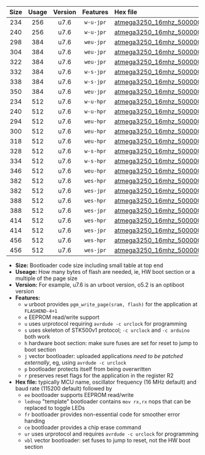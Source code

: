 |Size|Usage|Version|Features|Hex file|
|:-:|:-:|:-:|:-:|:--|
|234|256|u7.6|`w-u-jpr`|[atmega3250_16mhz_500000bps_ur_vbl.hex](https://raw.githubusercontent.com/stefanrueger/urboot/main//atmega3250_16mhz_500000bps_ur_vbl.hex)|
|240|256|u7.6|`w-u-jpr`|[atmega3250_16mhz_500000bps_lednop_ur_vbl.hex](https://raw.githubusercontent.com/stefanrueger/urboot/main//atmega3250_16mhz_500000bps_lednop_ur_vbl.hex)|
|298|384|u7.6|`weu-jpr`|[atmega3250_16mhz_500000bps_ee_ur_vbl.hex](https://raw.githubusercontent.com/stefanrueger/urboot/main//atmega3250_16mhz_500000bps_ee_ur_vbl.hex)|
|304|384|u7.6|`weu-jpr`|[atmega3250_16mhz_500000bps_ee_lednop_ur_vbl.hex](https://raw.githubusercontent.com/stefanrueger/urboot/main//atmega3250_16mhz_500000bps_ee_lednop_ur_vbl.hex)|
|322|384|u7.6|`weu-jpr`|[atmega3250_16mhz_500000bps_ee_lednop_fr_ur_vbl.hex](https://raw.githubusercontent.com/stefanrueger/urboot/main//atmega3250_16mhz_500000bps_ee_lednop_fr_ur_vbl.hex)|
|332|384|u7.6|`w-s-jpr`|[atmega3250_16mhz_500000bps_vbl.hex](https://raw.githubusercontent.com/stefanrueger/urboot/main//atmega3250_16mhz_500000bps_vbl.hex)|
|338|384|u7.6|`w-s-jpr`|[atmega3250_16mhz_500000bps_lednop_vbl.hex](https://raw.githubusercontent.com/stefanrueger/urboot/main//atmega3250_16mhz_500000bps_lednop_vbl.hex)|
|350|384|u7.6|`weu-jpr`|[atmega3250_16mhz_500000bps_ee_lednop_fr_ce_ur_vbl.hex](https://raw.githubusercontent.com/stefanrueger/urboot/main//atmega3250_16mhz_500000bps_ee_lednop_fr_ce_ur_vbl.hex)|
|234|512|u7.6|`w-u-hpr`|[atmega3250_16mhz_500000bps_ur.hex](https://raw.githubusercontent.com/stefanrueger/urboot/main//atmega3250_16mhz_500000bps_ur.hex)|
|240|512|u7.6|`w-u-hpr`|[atmega3250_16mhz_500000bps_lednop_ur.hex](https://raw.githubusercontent.com/stefanrueger/urboot/main//atmega3250_16mhz_500000bps_lednop_ur.hex)|
|294|512|u7.6|`weu-hpr`|[atmega3250_16mhz_500000bps_ee_ur.hex](https://raw.githubusercontent.com/stefanrueger/urboot/main//atmega3250_16mhz_500000bps_ee_ur.hex)|
|300|512|u7.6|`weu-hpr`|[atmega3250_16mhz_500000bps_ee_lednop_ur.hex](https://raw.githubusercontent.com/stefanrueger/urboot/main//atmega3250_16mhz_500000bps_ee_lednop_ur.hex)|
|318|512|u7.6|`weu-hpr`|[atmega3250_16mhz_500000bps_ee_lednop_fr_ur.hex](https://raw.githubusercontent.com/stefanrueger/urboot/main//atmega3250_16mhz_500000bps_ee_lednop_fr_ur.hex)|
|328|512|u7.6|`w-s-hpr`|[atmega3250_16mhz_500000bps.hex](https://raw.githubusercontent.com/stefanrueger/urboot/main//atmega3250_16mhz_500000bps.hex)|
|334|512|u7.6|`w-s-hpr`|[atmega3250_16mhz_500000bps_lednop.hex](https://raw.githubusercontent.com/stefanrueger/urboot/main//atmega3250_16mhz_500000bps_lednop.hex)|
|346|512|u7.6|`weu-hpr`|[atmega3250_16mhz_500000bps_ee_lednop_fr_ce_ur.hex](https://raw.githubusercontent.com/stefanrueger/urboot/main//atmega3250_16mhz_500000bps_ee_lednop_fr_ce_ur.hex)|
|382|512|u7.6|`wes-hpr`|[atmega3250_16mhz_500000bps_ee.hex](https://raw.githubusercontent.com/stefanrueger/urboot/main//atmega3250_16mhz_500000bps_ee.hex)|
|382|512|u7.6|`wes-jpr`|[atmega3250_16mhz_500000bps_ee_vbl.hex](https://raw.githubusercontent.com/stefanrueger/urboot/main//atmega3250_16mhz_500000bps_ee_vbl.hex)|
|388|512|u7.6|`wes-hpr`|[atmega3250_16mhz_500000bps_ee_lednop.hex](https://raw.githubusercontent.com/stefanrueger/urboot/main//atmega3250_16mhz_500000bps_ee_lednop.hex)|
|388|512|u7.6|`wes-jpr`|[atmega3250_16mhz_500000bps_ee_lednop_vbl.hex](https://raw.githubusercontent.com/stefanrueger/urboot/main//atmega3250_16mhz_500000bps_ee_lednop_vbl.hex)|
|414|512|u7.6|`wes-hpr`|[atmega3250_16mhz_500000bps_ee_lednop_fr.hex](https://raw.githubusercontent.com/stefanrueger/urboot/main//atmega3250_16mhz_500000bps_ee_lednop_fr.hex)|
|414|512|u7.6|`wes-jpr`|[atmega3250_16mhz_500000bps_ee_lednop_fr_vbl.hex](https://raw.githubusercontent.com/stefanrueger/urboot/main//atmega3250_16mhz_500000bps_ee_lednop_fr_vbl.hex)|
|456|512|u7.6|`wes-hpr`|[atmega3250_16mhz_500000bps_ee_lednop_fr_ce.hex](https://raw.githubusercontent.com/stefanrueger/urboot/main//atmega3250_16mhz_500000bps_ee_lednop_fr_ce.hex)|
|456|512|u7.6|`wes-jpr`|[atmega3250_16mhz_500000bps_ee_lednop_fr_ce_vbl.hex](https://raw.githubusercontent.com/stefanrueger/urboot/main//atmega3250_16mhz_500000bps_ee_lednop_fr_ce_vbl.hex)|

- **Size:** Bootloader code size including small table at top end
- **Useage:** How many bytes of flash are needed, ie, HW boot section or a multiple of the page size
- **Version:** For example, u7.6 is an urboot version, o5.2 is an optiboot version
- **Features:**
  + `w` urboot provides `pgm_write_page(sram, flash)` for the application at `FLASHEND-4+1`
  + `e` EEPROM read/write support
  + `u` uses urprotocol requiring `avrdude -c urclock` for programming
  + `s` uses skeleton of STK500v1 protocol; `-c urclock` and `-c arduino` both work
  + `h` hardware boot section: make sure fuses are set for reset to jump to boot section
  + `j` vector bootloader: uploaded applications *need to be patched externally*, eg, using `avrdude -c urclock`
  + `p` bootloader protects itself from being overwritten
  + `r` preserves reset flags for the application in the register R2
- **Hex file:** typically MCU name, oscillator frequency (16 MHz default) and baud rate (115200 default) followed by
  + `ee` bootloader supports EEPROM read/write
  + `lednop` "template" bootloader contains `mov rx,rx` nops that can be replaced to toggle LEDs
  + `fr` bootloader provides non-essential code for smoother error handing
  + `ce` bootloader provides a chip erase command
  + `ur` uses urprotocol and requires `avrdude -c urclock` for programming
  + `vbl` vector bootloader: set fuses to jump to reset, not the HW boot section
